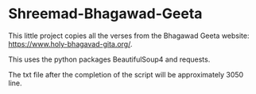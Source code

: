 # Shreemad-Bhagawad-Geeta
This little project copies all the verses from the Bhagawad Geeta website: https://www.holy-bhagavad-gita.org/.

This uses the python packages BeautifulSoup4 and requests.

The txt file after the completion of the script will be approximately 3050 line. 
